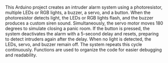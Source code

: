 This Arduino project creates an intruder alarm system using a photoresistor, multiple LEDs or RGB lights, a buzzer, a servo, and a button. When the photoresistor detects light, the LEDs or RGB lights flash, and the buzzer produces a custom siren sound. Simultaneously, the servo motor moves 180 degrees to simulate closing a panic room. If the button is pressed, the system deactivates the alarm with a 5-second delay and resets, preparing to detect intruders again after the delay. When no light is detected, the LEDs, servo, and buzzer remain off. The system repeats this cycle continuously. Functions are used to organize the code for easier debugging and readability.
